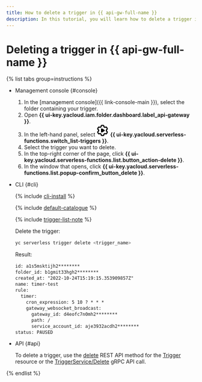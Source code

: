 ```yaml
---
title: How to delete a trigger in {{ api-gw-full-name }}
description: In this tutorial, you will learn how to delete a trigger in {{ api-gw-full-name }}.
---
```


# Deleting a trigger in {{ api-gw-full-name }}

{% list tabs group=instructions %}

- Management console {#console}

    1. In the [management console]({{ link-console-main }}), select the folder containing your trigger.
    1. Open **{{ ui-key.yacloud.iam.folder.dashboard.label_api-gateway }}**.
    1. In the left-hand panel, select ![image](../../../_assets/console-icons/gear-play.svg) **{{ ui-key.yacloud.serverless-functions.switch_list-triggers }}**.
    1. Select the trigger you want to delete.
    1. In the top-right corner of the page, click **{{ ui-key.yacloud.serverless-functions.list.button_action-delete }}**.
    1. In the window that opens, click **{{ ui-key.yacloud.serverless-functions.list.popup-confirm_button_delete }}**.
    
- CLI {#cli}
  
    {% include [cli-install](../../../_includes/cli-install.md) %}
    
    {% include [default-catalogue](../../../_includes/default-catalogue.md) %}

    {% include [trigger-list-note](../../../_includes/serverless-containers/trigger-list-note.md) %}
    
    Delete the trigger:
    
    ```bash
    yc serverless trigger delete <trigger_name>
    ```

    Result:
    
    ```text
    id: a1s5msktijh2********
    folder_id: b1gmit33hgh2********
    created_at: "2022-10-24T15:19:15.353909857Z"
    name: timer-test
    rule:
      timer:
        cron_expression: 5 10 ? * * *
        gateway_websocket_broadcast:
          gateway_id: d4eofc7n0mh2********
          path: /
          service_account_id: aje3932acdh2********
    status: PAUSED
    ```

- API {#api}

  To delete a trigger, use the [delete](../../triggers/api-ref/Trigger/delete.md) REST API method for the [Trigger](../../triggers/api-ref/Trigger/index.md) resource or the [TriggerService/Delete](../../triggers/api-ref/grpc/Trigger/delete.md) gRPC API call.

{% endlist %}

